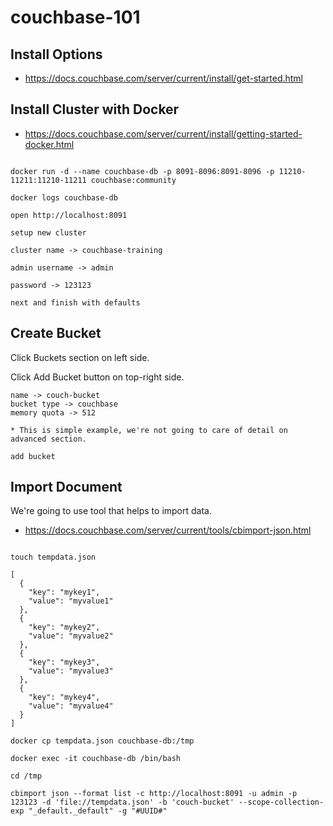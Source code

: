 # couchbase-101



## Install Options

- https://docs.couchbase.com/server/current/install/get-started.html

## Install Cluster with Docker

- https://docs.couchbase.com/server/current/install/getting-started-docker.html

```

docker run -d --name couchbase-db -p 8091-8096:8091-8096 -p 11210-11211:11210-11211 couchbase:community

docker logs couchbase-db

open http://localhost:8091

setup new cluster

cluster name -> couchbase-training

admin username -> admin

password -> 123123

next and finish with defaults

```

## Create Bucket 

Click Buckets section on left side.

Click Add Bucket button on top-right side.
```
name -> couch-bucket
bucket type -> couchbase 
memory quota -> 512

* This is simple example, we're not going to care of detail on advanced section.

add bucket
```

## Import Document

We're going to use tool that helps to import data.

- https://docs.couchbase.com/server/current/tools/cbimport-json.html

```

touch tempdata.json 

[
  {
    "key": "mykey1",
    "value": "myvalue1"
  },
  {
    "key": "mykey2",
    "value": "myvalue2"
  },
  {
    "key": "mykey3",
    "value": "myvalue3"
  },
  {
    "key": "mykey4",
    "value": "myvalue4"
  }
]

docker cp tempdata.json couchbase-db:/tmp

docker exec -it couchbase-db /bin/bash

cd /tmp

cbimport json --format list -c http://localhost:8091 -u admin -p 123123 -d 'file://tempdata.json' -b 'couch-bucket' --scope-collection-exp "_default._default" -g "#UUID#" 

```
